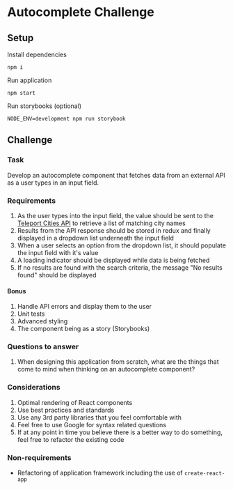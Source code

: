 # Autocomplete Challenge

## Setup

Install dependencies

`npm i`

Run application

`npm start`

Run storybooks (optional)

`NODE_ENV=development npm run storybook`

## Challenge

### Task

Develop an autocomplete component that fetches data from an external API as a user types in an input field.

### Requirements

1. As the user types into the input field, the value should be sent to the [Teleport Cities API](https://developers.teleport.org/api/reference/#!/cities/searchCities) to retrieve a list of matching city names
2. Results from the API response should be stored in redux and finally displayed in a dropdown list underneath the input field
3. When a user selects an option from the dropdown list, it should populate the input field with it's value
4. A loading indicator should be displayed while data is being fetched
5. If no results are found with the search criteria, the message "No results found" should be displayed

#### Bonus

1. Handle API errors and display them to the user
2. Unit tests
3. Advanced styling
4. The component being as a story (Storybooks)

### Questions to answer

1. When designing this application from scratch, what are the things that come to mind when thinking on an autocomplete component?

### Considerations

1. Optimal rendering of React components
2. Use best practices and standards
3. Use any 3rd party libraries that you feel comfortable with
4. Feel free to use Google for syntax related questions
5. If at any point in time you believe there is a better way to do something, feel free to refactor the existing code

### Non-requirements

-   Refactoring of application framework including the use of `create-react-app`
